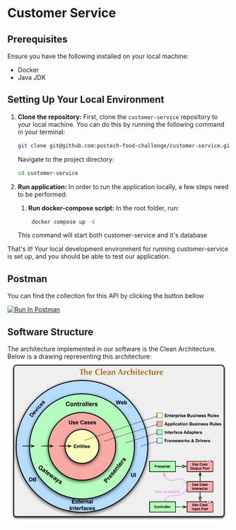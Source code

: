# Customer Service

## Prerequisites

Ensure you have the following installed on your local machine:

- Docker
- Java JDK

## Setting Up Your Local Environment

1. **Clone the repository:**
   First, clone the `customer-service` repository to your local machine. You can do this by running the following command in your terminal:

    ```bash
    git clone git@github.com:postech-food-challenge/customer-service.git
    ```

   Navigate to the project directory:

    ```bash
    cd customer-service
    ```

2. **Run application:**
   In order to run the application locally, a few steps need to be performed:

    1. **Run docker-compose script:** In the root folder, run:
       ```bash
        docker compose up -d
        ```
    This command will start both customer-service and it's database

That's it! Your local development environment for running customer-service is set up, and you should be able to test our application.

## Postman
You can find the collection for this API by clicking the button bellow

[<img src="https://run.pstmn.io/button.svg" alt="Run In Postman" style="width: 128px; height: 32px;">](https://www.postman.com/palmeiirat/workspace/customer-service/collection/21618886-3f3758db-fd3e-47b1-b9da-66ab23746f7e?action=share&creator=21618886)

## Software Structure
The architecture implemented in our software is the Clean Architecture. Below is a drawing representing this architecture:
![img.png](files/img.png)